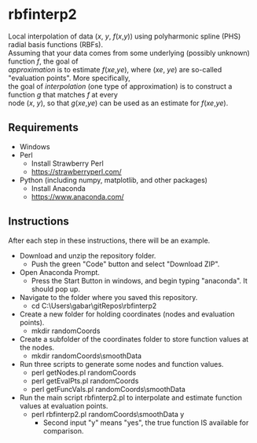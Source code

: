 # rbfinterp2
Local interpolation of data (*x*, *y*, *f*(*x*,*y*)) using polyharmonic spline (PHS) radial basis functions (RBFs).\
Assuming that your data comes from some underlying (possibly unknown) function *f*, the goal of\
*approximation* is to estimate *f*(*xe*,*ye*), where (*xe*, *ye*) are so-called "evaluation points".  More specifically,\
the goal of *interpolation* (one type of approximation) is to construct a function *g* that matches *f* at every\
node (*x*, *y*), so that *g*(*xe*,*ye*) can be used as an estimate for *f*(*xe*,*ye*).
## Requirements
* Windows
* Perl
  * Install Strawberry Perl
  * https://strawberryperl.com/
* Python (including numpy, matplotlib, and other packages)
  * Install Anaconda
  * https://www.anaconda.com/
## Instructions
After each step in these instructions, there will be an example.
* Download and unzip the repository folder.
  * Push the green "Code" button and select "Download ZIP".
* Open Anaconda Prompt.
  * Press the Start Button in windows, and begin typing "anaconda".  It should pop up.
* Navigate to the folder where you saved this repository.
  * cd C:\Users\gabar\gitRepos\rbfinterp2
* Create a new folder for holding coordinates (nodes and evaluation points).
  * mkdir randomCoords
* Create a subfolder of the coordinates folder to store function values at the nodes.
  * mkdir randomCoords\smoothData
* Run three scripts to generate some nodes and function values.
  * perl getNodes.pl randomCoords
  * perl getEvalPts.pl randomCoords
  * perl getFuncVals.pl randomCoords\smoothData
* Run the main script rbfinterp2.pl to interpolate and estimate function values at evaluation points.
  * perl rbfinterp2.pl randomCoords\smoothData y
    * Second input "y" means "yes", the true function IS available for comparison.
